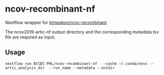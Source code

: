 # ncov-recombinant-nf

Nextflow wrapper for [ktmeaton/ncov-recombinant](https://github.com/ktmeaton/ncov-recombinant)

The ncov2019-artic-nf output directory and the corresponding metadata.tsv file are required as input.

## Usage

```
nextflow run BCCDC-PHL/ncov-recombinant-nf  --cache ~/.conda/envs --artic_analysis_dir  --run_name --metadata --outdir
```


